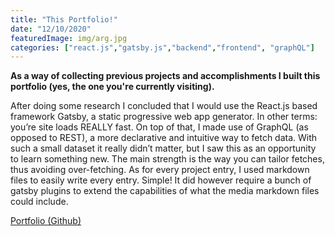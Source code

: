 ```yaml
---
title: "This Portfolio!​"
date: "12/10/2020"
featuredImage: img/arg.jpg
categories: ["react.js","gatsby.js","backend","frontend", "graphQL"]
---
```


**As a way of collecting previous projects and accomplishments I built this portfolio (yes, the one you're currently visiting).**

After doing some research I concluded that I would use the React.js based framework Gatsby, a static progressive web app generator. In other terms: you’re site loads REALLY fast. On top of that, I made use of GraphQL (as opposed to REST), a more declarative and intuitive way to fetch data. With such a small dataset it really didn’t matter, but I saw this as an opportunity to learn something new. The main strength is the way you can tailor fetches, thus avoiding over-fetching. As for every project entry, I used markdown files to easily write every entry. Simple! It did however require a bunch of gatsby plugins to extend the capabilities of what the media markdown files could include. 

[Portfolio (Github)](https://github.com/MangoGott/Portfolio/tree/local_portfolio)